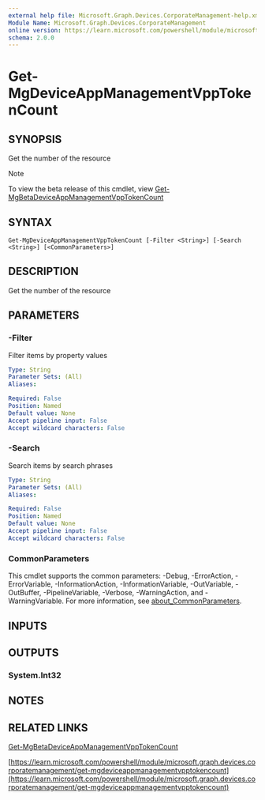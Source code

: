 ```yaml
---
external help file: Microsoft.Graph.Devices.CorporateManagement-help.xml
Module Name: Microsoft.Graph.Devices.CorporateManagement
online version: https://learn.microsoft.com/powershell/module/microsoft.graph.devices.corporatemanagement/get-mgdeviceappmanagementvpptokencount
schema: 2.0.0
---
```


# Get-MgDeviceAppManagementVppTokenCount

## SYNOPSIS
Get the number of the resource

> [!NOTE]
> To view the beta release of this cmdlet, view [Get-MgBetaDeviceAppManagementVppTokenCount](/powershell/module/Microsoft.Graph.Beta.Devices.CorporateManagement/Get-MgBetaDeviceAppManagementVppTokenCount?view=graph-powershell-beta)

## SYNTAX

```
Get-MgDeviceAppManagementVppTokenCount [-Filter <String>] [-Search <String>] [<CommonParameters>]
```

## DESCRIPTION
Get the number of the resource

## PARAMETERS

### -Filter
Filter items by property values

```yaml
Type: String
Parameter Sets: (All)
Aliases:

Required: False
Position: Named
Default value: None
Accept pipeline input: False
Accept wildcard characters: False
```

### -Search
Search items by search phrases

```yaml
Type: String
Parameter Sets: (All)
Aliases:

Required: False
Position: Named
Default value: None
Accept pipeline input: False
Accept wildcard characters: False
```

### CommonParameters
This cmdlet supports the common parameters: -Debug, -ErrorAction, -ErrorVariable, -InformationAction, -InformationVariable, -OutVariable, -OutBuffer, -PipelineVariable, -Verbose, -WarningAction, and -WarningVariable. For more information, see [about_CommonParameters](http://go.microsoft.com/fwlink/?LinkID=113216).

## INPUTS

## OUTPUTS

### System.Int32
## NOTES

## RELATED LINKS
[Get-MgBetaDeviceAppManagementVppTokenCount](/powershell/module/Microsoft.Graph.Beta.Devices.CorporateManagement/Get-MgBetaDeviceAppManagementVppTokenCount?view=graph-powershell-beta)

[https://learn.microsoft.com/powershell/module/microsoft.graph.devices.corporatemanagement/get-mgdeviceappmanagementvpptokencount](https://learn.microsoft.com/powershell/module/microsoft.graph.devices.corporatemanagement/get-mgdeviceappmanagementvpptokencount)


